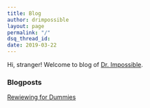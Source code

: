 ```yaml
---
title: Blog
author: drimpossible
layout: page
permalink: "/"
dsq_thread_id:
date: 2019-03-22
---
```


Hi, stranger! Welcome to blog of [Dr. Impossible]({{site.baseurl}}/about).

### Blogposts

[Rewiewing for Dummies](/blog/life/reviewing_for_dummies/)

<!--
[Paper Readings]({{site.baseurl}}/blog/readings)

My commentary about research papers and interesting directions.  

[Tutorials]({{site.baseurl}}/blog/tutorials)

My attempt to summarize 101's on topics. Building blocks for courses I wish I would teach.



[Philosophy]({{site.baseurl}}/blog/philosophy)

This section contains my thoughts on broad directions and goals of interesting work, but mostly epistemology.

### Tutorials

[PAC Learning]()

### Paper Summaries

[An Empirical Study of Example Forgetting during Deep Neural Network Learning](/blog/summaries/example_forgetting/)

[Understanding Deep Learning requires re-thinking generalization](/blog/summaries/rethinking_generalization/)

### Research Life

[Automating Software Setup](/blog/life/baseline_software_setup/)

[Reviewing Guide for Dummies](/blog/life/reviewing_for_dummies/)

[Interesting Blogs to Read](/blog/summaries/interesting_reads/)
-->
